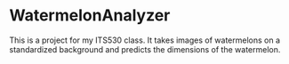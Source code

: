 # WatermelonAnalyzer
This is a project for my ITS530 class. It takes images of watermelons on a standardized background and predicts the dimensions of the watermelon.
